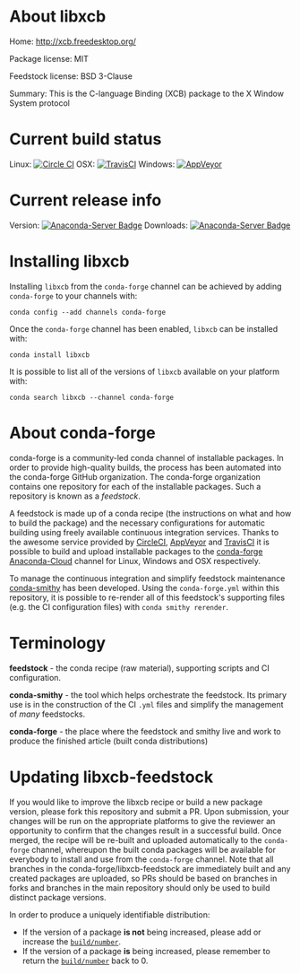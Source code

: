 About libxcb
============

Home: http://xcb.freedesktop.org/

Package license: MIT

Feedstock license: BSD 3-Clause

Summary: This is the C-language Binding (XCB) package to the X Window System protocol



Current build status
====================

Linux: [![Circle CI](https://circleci.com/gh/conda-forge/libxcb-feedstock.svg?style=shield)](https://circleci.com/gh/conda-forge/libxcb-feedstock)
OSX: [![TravisCI](https://travis-ci.org/conda-forge/libxcb-feedstock.svg?branch=master)](https://travis-ci.org/conda-forge/libxcb-feedstock)
Windows: [![AppVeyor](https://ci.appveyor.com/api/projects/status/github/conda-forge/libxcb-feedstock?svg=True)](https://ci.appveyor.com/project/conda-forge/libxcb-feedstock/branch/master)

Current release info
====================
Version: [![Anaconda-Server Badge](https://anaconda.org/conda-forge/libxcb/badges/version.svg)](https://anaconda.org/conda-forge/libxcb)
Downloads: [![Anaconda-Server Badge](https://anaconda.org/conda-forge/libxcb/badges/downloads.svg)](https://anaconda.org/conda-forge/libxcb)

Installing libxcb
=================

Installing `libxcb` from the `conda-forge` channel can be achieved by adding `conda-forge` to your channels with:

```
conda config --add channels conda-forge
```

Once the `conda-forge` channel has been enabled, `libxcb` can be installed with:

```
conda install libxcb
```

It is possible to list all of the versions of `libxcb` available on your platform with:

```
conda search libxcb --channel conda-forge
```


About conda-forge
=================

conda-forge is a community-led conda channel of installable packages.
In order to provide high-quality builds, the process has been automated into the
conda-forge GitHub organization. The conda-forge organization contains one repository
for each of the installable packages. Such a repository is known as a *feedstock*.

A feedstock is made up of a conda recipe (the instructions on what and how to build
the package) and the necessary configurations for automatic building using freely
available continuous integration services. Thanks to the awesome service provided by
[CircleCI](https://circleci.com/), [AppVeyor](http://www.appveyor.com/)
and [TravisCI](https://travis-ci.org/) it is possible to build and upload installable
packages to the [conda-forge](https://anaconda.org/conda-forge)
[Anaconda-Cloud](http://docs.anaconda.org/) channel for Linux, Windows and OSX respectively.

To manage the continuous integration and simplify feedstock maintenance
[conda-smithy](http://github.com/conda-forge/conda-smithy) has been developed.
Using the ``conda-forge.yml`` within this repository, it is possible to re-render all of
this feedstock's supporting files (e.g. the CI configuration files) with ``conda smithy rerender``.


Terminology
===========

**feedstock** - the conda recipe (raw material), supporting scripts and CI configuration.

**conda-smithy** - the tool which helps orchestrate the feedstock.
                   Its primary use is in the construction of the CI ``.yml`` files
                   and simplify the management of *many* feedstocks.

**conda-forge** - the place where the feedstock and smithy live and work to
                  produce the finished article (built conda distributions)


Updating libxcb-feedstock
=========================

If you would like to improve the libxcb recipe or build a new
package version, please fork this repository and submit a PR. Upon submission,
your changes will be run on the appropriate platforms to give the reviewer an
opportunity to confirm that the changes result in a successful build. Once
merged, the recipe will be re-built and uploaded automatically to the
`conda-forge` channel, whereupon the built conda packages will be available for
everybody to install and use from the `conda-forge` channel.
Note that all branches in the conda-forge/libxcb-feedstock are
immediately built and any created packages are uploaded, so PRs should be based
on branches in forks and branches in the main repository should only be used to
build distinct package versions.

In order to produce a uniquely identifiable distribution:
 * If the version of a package **is not** being increased, please add or increase
   the [``build/number``](http://conda.pydata.org/docs/building/meta-yaml.html#build-number-and-string).
 * If the version of a package **is** being increased, please remember to return
   the [``build/number``](http://conda.pydata.org/docs/building/meta-yaml.html#build-number-and-string)
   back to 0.
